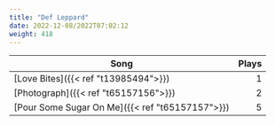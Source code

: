```yaml
---
title: "Def Leppard"
date: 2022-12-08/2022T07:02:12
weight: 418
---
```




 Song | Plays 
----- | -----:
[Love Bites]({{< ref "t13985494">}}) | 1
[Photograph]({{< ref "t65157156">}}) | 2
[Pour Some Sugar On Me]({{< ref "t65157157">}}) | 5
